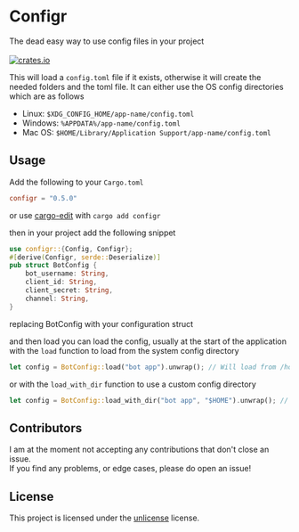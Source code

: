 # Configr
The dead easy way to use config files in your project\
\
[![crates.io](https://img.shields.io/crates/v/configr.svg)](https://crates.io/crates/configr)

This will load a `config.toml` file if it exists, otherwise it will create the needed folders and the toml file.
It can either use the OS config directories which are as follows
 - Linux: `$XDG_CONFIG_HOME/app-name/config.toml`
 - Windows: `%APPDATA%/app-name/config.toml`
 - Mac OS: `$HOME/Library/Application Support/app-name/config.toml`


## Usage
Add the following to your `Cargo.toml`
```toml
configr = "0.5.0"
```
or use [cargo-edit](https://github.com/killercup/cargo-edit/) with `cargo add configr`

then in your project add the following snippet
```rust
use configr::{Config, Configr};
#[derive(Configr, serde::Deserialize)]
pub struct BotConfig {
    bot_username: String,
    client_id: String,
    client_secret: String,
    channel: String,
}
```
replacing BotConfig with your configuration struct

and then load you can load the config, usually at the start of the application with the `load` function to load from the system config directory
```rust
let config = BotConfig::load("bot app").unwrap(); // Will load from /home/USER/.config/bot-app/config.toml
```
or with the `load_with_dir` function to use a custom config directory
```rust
let config = BotConfig::load_with_dir("bot app", "$HOME").unwrap(); // Will load from /home/USER/bot-app/config.toml
```

## Contributors
I am at the moment not accepting any contributions that don't close an issue.\
If you find any problems, or edge cases, please do open an issue!

## License
This project is licensed under the [unlicense](https://unlicense.org/) license.